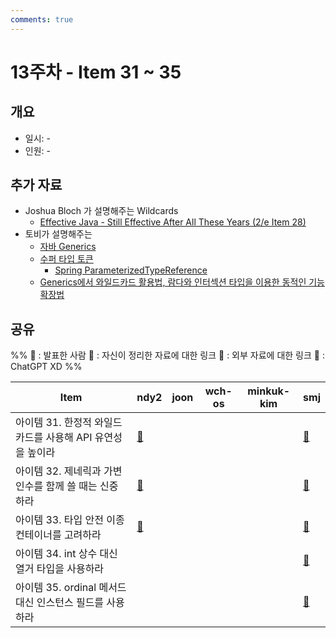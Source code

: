 ```yaml
---
comments: true
---
```

# 13주차 - Item 31 ~ 35

## 개요

- 일시: -
- 인원: -

## 추가 자료

-  Joshua Bloch 가 설명해주는 Wildcards 
	- [Effective Java - Still Effective After All These Years (2/e Item 28)](https://youtu.be/V1vQf4qyMXg?t=1347)
-  토비가 설명해주는 
	- [자바 Generics](https://youtu.be/ipT2XG1SHtQ)
	- [수퍼 타입 토큰](https://youtu.be/01sdXvZSjcI)
		- [Spring ParameterizedTypeReference](https://youtu.be/01sdXvZSjcI?t=5916)
	- [Generics에서 와일드카드 활용법, 람다와 인터섹션 타입을 이용한 동적인 기능확장법](https://youtu.be/PQ58n0hk7DI)
## 공유
%% 
📢 : 발표한 사람
📄 : 자신이 정리한 자료에 대한 링크
🔗 : 외부 자료에 대한 링크
🤖 : ChatGPT XD
%%

| Item                                 | ndy2                                                                                                    | joon | wch-os | minkuk-kim | smj |
| ------------------------------------ | ------------------------------------------------------------------------------------------------------- | ---- | ------ | ---------- | ---- |
| 아이템 31. 한정적 와일드카드를 사용해 API 유연성을 높이라  | [📄](../chapter05/item31/ndy.md)                                                                        |      |        |            | [📄](https://shinminjin.github.io/posts/item31/) |
| 아이템 32. 제네릭과 가변인수를 함께 쓸 때는 신중하라      | [🔗](https://incheol-jung.gitbook.io/docs/study/effective-java/undefined-3/2020-03-20-effective-32item) |      |        |            | [📄](https://shinminjin.github.io/posts/item32/) |
| 아이템 33. 타입 안전 이종 컨테이너를 고려하라          | [🔗](https://incheol-jung.gitbook.io/docs/study/effective-java/undefined-3/33)                          |      |        |            | [📄](https://shinminjin.github.io/posts/item33/) |
| 아이템 34. int 상수 대신 열거 타입을 사용하라        |                                                                                                         |      |        |            | [📄](https://shinminjin.github.io/posts/item34/) |
| 아이템 35. ordinal 메서드 대신 인스턴스 필드를 사용하라 |                                                                                                         |      |        |            | [📄](https://shinminjin.github.io/posts/item35/) |
